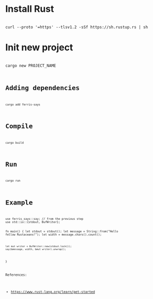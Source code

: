 Install Rust
============
<code>
curl --proto '=https' --tlsv1.2 -sSf https://sh.rustup.rs | sh
</code>

Init new project
================
<code>
cargo new PROJECT_NAME
<code>


Adding dependencies
===================
<code>
cargo add ferris-says
</code>

Compile
=======
<code>
cargo build
</code>

Run
===
<code>
cargo run
</code>

Example
=======
<code>
use ferris_says::say; // from the previous step
use std::io::{stdout, BufWriter};

fn main() {
    let stdout = stdout();
    let message = String::from("Hello fellow Rustaceans!");
    let width = message.chars().count();

    let mut writer = BufWriter::new(stdout.lock());
    say(&message, width, &mut writer).unwrap();
}
</code>


References:
* https://www.rust-lang.org/learn/get-started